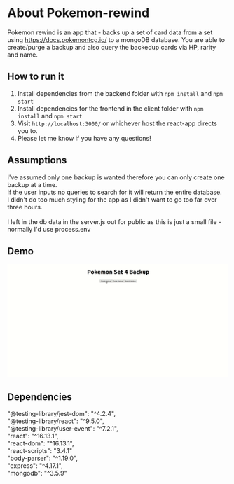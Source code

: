 # About Pokemon-rewind

Pokemon rewind is an app that - backs up a set of card data from a set using https://docs.pokemontcg.io/ to a mongoDB database.
You are able to create/purge a backup and also query the backedup cards via HP, rarity and name. 

## How to run it

1. Install dependencies from the backend folder with `npm install` and `npm start`
2. Install dependencies for the frontend in the client folder with `npm install` and `npm start` 
3. Visit `http://localhost:3000/` or whichever host the react-app directs you to.
4. Please let me know if you have any questions!

## Assumptions
I've assumed only one backup is wanted therefore you can only create one backup at a time. <br>
If the user inputs no queries to search for it will return the entire database. <br>
I didn't do too much styling for the app as I didn't want to go too far over three hours. <br>    
I left in the db data in the server.js out for public as this is just a small file - normally I'd use process.env

## Demo

![A demo of the app](demo.gif)

## Dependencies

"@testing-library/jest-dom": "^4.2.4", <br>
"@testing-library/react": "^9.5.0",<br>
"@testing-library/user-event": "^7.2.1",<br>
"react": "^16.13.1",<br>
"react-dom": "^16.13.1",<br>
"react-scripts": "3.4.1"<br>
"body-parser": "^1.19.0",<br>
"express": "^4.17.1",<br>
"mongodb": "^3.5.9"

